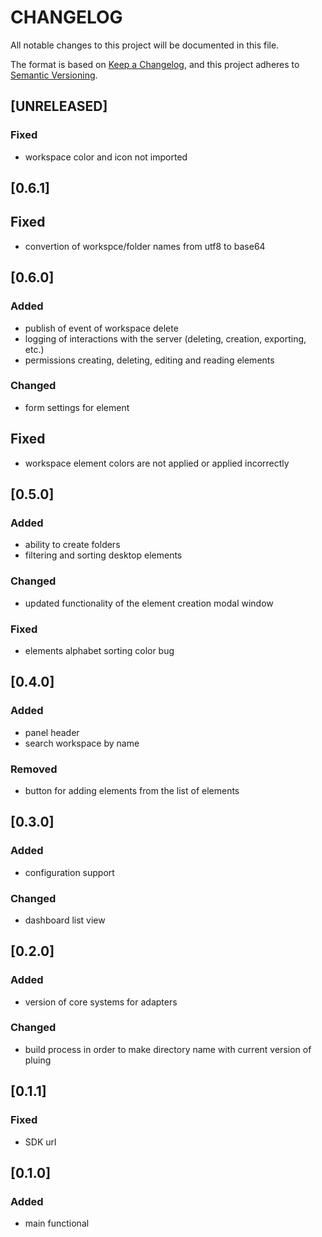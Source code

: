 # CHANGELOG

All notable changes to this project will be documented in this file.

The format is based on [Keep a Changelog](https://keepachangelog.com/en/1.0.0/),
and this project adheres to [Semantic Versioning](https://semver.org/spec/v2.0.0.html).

## [UNRELEASED]

### Fixed

- workspace color and icon not imported

## [0.6.1]

## Fixed

- convertion of workspce/folder names from utf8 to base64

## [0.6.0]

### Added

- publish of event of workspace delete
- logging of interactions with the server (deleting, creation, exporting, etc.)
- permissions creating, deleting, editing and reading elements

### Changed

- form settings for element

## Fixed

- workspace element colors are not applied or applied incorrectly

## [0.5.0]

### Added

- ability to create folders
- filtering and sorting desktop elements

### Changed

- updated functionality of the element creation modal window

### Fixed

- elements alphabet sorting color bug

## [0.4.0]

### Added

- panel header
- search workspace by name

### Removed

- button for adding elements from the list of elements

## [0.3.0]

### Added

- configuration support

### Changed

- dashboard list view

## [0.2.0]

### Added

- version of core systems for adapters

### Changed

- build process in order to make directory name with current version of pluing

## [0.1.1]

### Fixed

- SDK url

## [0.1.0]

### Added

- main functional
